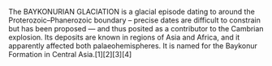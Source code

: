 The BAYKONURIAN GLACIATION is a glacial episode dating to around the Proterozoic–Phanerozoic boundary – precise dates are difficult to constrain but has been proposed — and thus posited as a contributor to the Cambrian explosion. Its deposits are known in regions of Asia and Africa, and it apparently affected both palaeohemispheres. It is named for the Baykonur Formation in Central Asia.[1][2][3][4]
